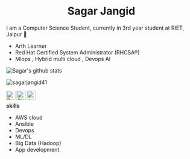 <h1 align = "Center" > <b>Sagar Jangid</b> </h1>

I am a Computer Science Student, currently in 3rd year student at RIET, Jaipur 🏫
- Arth Learner
- Red Hat Certified System Administrator (RHCSA®)
- Mlops , Hybrid multi cloud , Devops Al

![Sagar's github stats](https://github-readme-stats.vercel.app/api?username=sagarjangid41&count_private=true&show_icons=true&theme=highcontrast)

<p align="Left"> <img src="https://komarev.com/ghpvc/?username=sagarjangid41&style=plastic&color=orange&label=PROFILE+VIEWS" alt="sagarjangid41"  /> </p>
<p></p>

<img align="left" alt="Python" width="24px" src="https://cdn.jsdelivr.net/npm/simple-icons@3.2.0/icons/python.svg" />
<img align="left" alt="GitHub" width="24px" src="https://cdn.jsdelivr.net/npm/simple-icons@3.2.0/icons/github.svg" />
<img align="left" alt="Jenkins" width="24px" src="https://cdn.jsdelivr.net/npm/simple-icons@3.2.0/icons/jenkins.svg" />


<br>

<b>skills </b>

- AWS cloud
- Ansible
- Devops 
- ML/DL
- Big Data (Hadoop)
- App development
